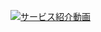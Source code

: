 [![サービス紹介動画](https://user-images.githubusercontent.com/84756197/173222007-3aefa245-4c0e-45e6-9855-91f0e3be89ed.png)](https://youtu.be/uEKorAaAXbw?si=Ior2dZ187lAU5O-E)
